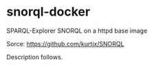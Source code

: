 # snorql-docker
SPARQL-Explorer SNORQL on a httpd base image

Sorce: https://github.com/kurtjx/SNORQL

Description follows.
